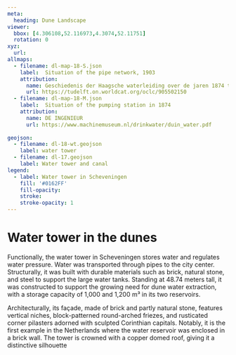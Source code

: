 ```yaml
---
meta:
  heading: Dune Landscape
viewer:
  bbox: [4.306108,52.116973,4.3074,52.11751]
  rotation: 0
xyz:
  url:
allmaps:
  - filename: dl-map-18-S.json
    label: 	Situation of the pipe network, 1903
    attribution:
      name: Geschiedenis der Haagsche waterleiding over de jaren 1874 tot 1914
      url: https://tudelft.on.worldcat.org/oclc/905502150
  - filename: dl-map-18-M.json
    label: 	Situation of the pumping station in 1874
    attribution:
      name: DE INGENIEUR
      url: https://www.machinemuseum.nl/drinkwater/duin_water.pdf
    
geojson:
  - filename: dl-18-wt.geojson
    label: water tower
  - filename: dl-17.geojson
    label: Water tower and canal
legend:
  - label: Water tower in Scheveningen
    fill: '#0162FF'
    fill-opacity: 
    stroke: 
    stroke-opacity: 1
---
```


# Water tower in the dunes 

Functionally, the water tower in Scheveningen stores water and regulates water pressure. Water was transported through pipes to the cit﻿y center. Structurally, it was built with durable materials such as brick, natural stone, and steel to support the large water tanks. Standing at 48.74 meters tall, it was constructed to support the growing need for dune water extraction, with a storage capacity of 1,000 and 1,200 m³ in its two reservoirs. 

Architecturally, its façade, made of brick and partly natural stone, features vertical niches, block-patterned round-arched friezes, and rusticated corner pilasters adorned with sculpted Corinthian capitals. Notably, it is the first example in the Netherlands where the water reservoir was enclosed in a brick wall. The tower is crowned with a copper domed roof, giving it a distinctive silhouette